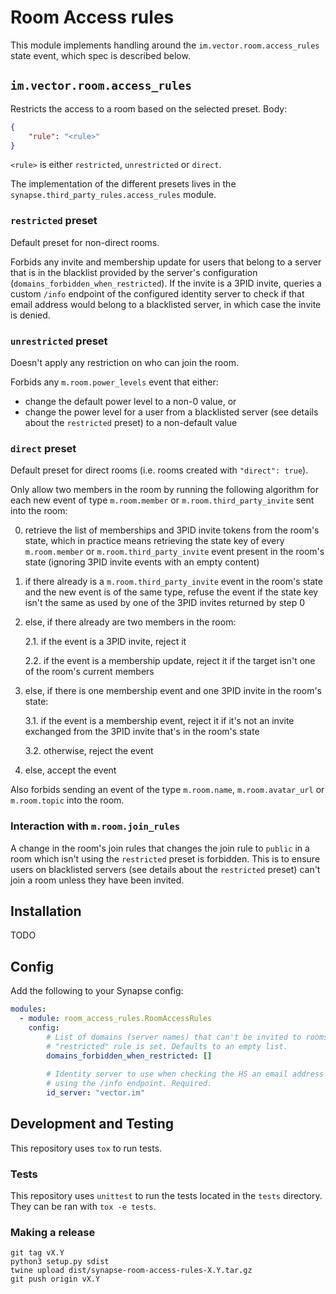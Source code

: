 # Room Access rules

This module implements handling around the `im.vector.room.access_rules` state event, which spec is described below.

## `im.vector.room.access_rules`

Restricts the access to a room based on the selected preset. Body:

```json
{
    "rule": "<rule>"
}
```

`<rule>` is either `restricted`, `unrestricted` or `direct`.

The implementation of the different presets lives in the
`synapse.third_party_rules.access_rules` module.

### `restricted` preset

Default preset for non-direct rooms.

Forbids any invite and membership update for users that belong to a server
that is in the blacklist provided by the server's configuration
(`domains_forbidden_when_restricted`). If the invite is a 3PID invite, queries
a custom `/info` endpoint of the configured identity server to check if that email
address would belong to a blacklisted server, in which case the invite is denied.

### `unrestricted` preset

Doesn't apply any restriction on who can join the room.

Forbids any `m.room.power_levels` event that either:

* change the default power level to a non-0 value, or
* change the power level for a user from a blacklisted server (see details about the `restricted` preset) to a non-default value

### `direct` preset

Default preset for direct rooms (i.e. rooms created with `"direct": true`).

Only allow two members in the room by running the following algorithm for
each new event of type `m.room.member` or `m.room.third_party_invite` sent
into the room:

0. retrieve the list of memberships and 3PID invite tokens from the room's state, which in practice means retrieving the state key of every `m.room.member` or `m.room.third_party_invite` event present in the room's state (ignoring 3PID invite events with an empty content)

1. if there already is a `m.room.third_party_invite` event in the room's state and the new event is of the same type, refuse the event if the state key isn't the same as used by one of the 3PID invites returned by step 0

2. else, if there already are two members in the room:

    2.1. if the event is a 3PID invite, reject it

    2.2. if the event is a membership update, reject it if the target isn't one of the room's current members

3. else, if there is one membership event and one 3PID invite in the room's state:

    3.1. if the event is a membership event, reject it if it's not an invite exchanged from the 3PID invite that's in the room's state

    3.2. otherwise, reject the event

4. else, accept the event

Also forbids sending an event of the type `m.room.name`, `m.room.avatar_url`
or `m.room.topic` into the room.

### Interaction with `m.room.join_rules`

A change in the room's join rules that changes the join rule to `public` in
a room which isn't using the `restricted` preset is forbidden. This is to ensure
users on blacklisted servers (see details about the `restricted` preset) can't
join a room unless they have been invited.

## Installation

TODO

## Config

Add the following to your Synapse config:

```yaml
modules:
  - module: room_access_rules.RoomAccessRules
    config:
        # List of domains (server names) that can't be invited to rooms if the
        # "restricted" rule is set. Defaults to an empty list.
        domains_forbidden_when_restricted: []
    
        # Identity server to use when checking the HS an email address belongs to
        # using the /info endpoint. Required.
        id_server: "vector.im"
```

## Development and Testing

This repository uses `tox` to run tests.

### Tests

This repository uses `unittest` to run the tests located in the `tests`
directory. They can be ran with `tox -e tests`.

### Making a release

```
git tag vX.Y
python3 setup.py sdist
twine upload dist/synapse-room-access-rules-X.Y.tar.gz
git push origin vX.Y
```